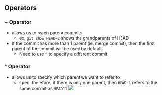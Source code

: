 
## Operators

### ~ Operator
- allows us to reach parent commits
	- ex. `git show HEAD~2` shows the grandparents of HEAD
- if the commit has more than 1 parent (ie. merge commit), then the first parent of the commit will be used by default.
	- Need to use `^` to specify a different commit

### ^ Operator
- allows us to specify which parent we want to refer to
	- spec: therefore, if there is only one parent, then `HEAD~1` refers to the same commit as `HEAD^1`
![](/assets/images/2021-03-07-22-45-05.png)
